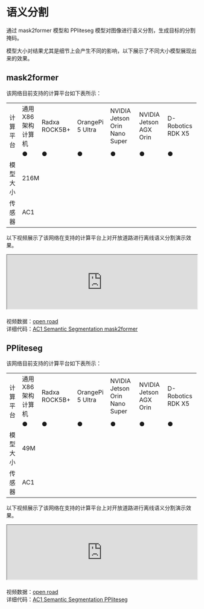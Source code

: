 # 语义分割  
通过 mask2former 模型和 PPliteseg 模型对图像进行语义分割，生成目标的分割掩码。

模型大小对结果尤其是细节上会产生不同的影响，以下展示了不同大小模型展现出来的效果。

## mask2former

该网络目前支持的计算平台如下表所示：

<table class="docutils align-default" style="width: 100%;">
    <tbody>
        <tr class="row-even centered-table-text">
            <td rowspan="2">计算平台</td>
            <td>通用 X86 架构计算机</td>
            <td>Radxa ROCK5B+</td>
            <td>OrangePi 5 Ultra</td>
            <td>NVIDIA Jetson Orin Nano Super</td>
            <td>NVIDIA Jetson AGX Orin</td>
            <td>D-Robotics RDK X5</td>
        </tr>
        <tr class="row-odd centered-table-text">
            <td>●</td>
            <td>●</td>
            <td>●</td>
            <td>●</td>
            <td>●</td>
            <td>●</td>
        </tr>
        <tr class="row-even centered-table-text">
            <td>模型大小</td>
            <td colspan="6">216M</td>
        </tr>
        <tr class="row-odd centered-table-text">
            <td>传感器</td>
            <td colspan="6">AC1</td>
        </tr>
    </tbody>
</table>

以下视频展示了该网络在支持的计算平台上对开放道路进行离线语义分割演示效果。

<div style="margin-bottom: 24px; position:relative; width:100%; padding-top: 28.33%;" class="video-container">
    <iframe src="https://cdn.robosense.cn/AC_wiki/split_network_wiki.mp4" allowfullscreen style="position:absolute; top:0; left:0; width:100%; height:100%;"></iframe>
</div>

视频数据：[open road](https://cdn.robosense.cn/AC_wiki/split_network_demo.zip)  
详细代码：[AC1 Semantic Segmentation mask2former](https://github.com/RoboSense-Robotics/robosense_ac_perception)

## PPliteseg

该网络目前支持的计算平台如下表所示：

<table class="docutils align-default" style="width: 100%;">
    <tbody>
        <tr class="row-even centered-table-text">
            <td rowspan="2">计算平台</td>
            <td>通用 X86 架构计算机</td>
            <td>Radxa ROCK5B+</td>
            <td>OrangePi 5 Ultra</td>
            <td>NVIDIA Jetson Orin Nano Super</td>
            <td>NVIDIA Jetson AGX Orin</td>
            <td>D-Robotics RDK X5</td>
        </tr>
        <tr class="row-odd centered-table-text">
            <td>●</td>
            <td>●</td>
            <td>●</td>
            <td>●</td>
            <td>●</td>
            <td>●</td>
        </tr>
        <tr class="row-even centered-table-text">
            <td>模型大小</td>
            <td colspan="6">49M</td>
        </tr>
        <tr class="row-odd centered-table-text">
            <td>传感器</td>
            <td colspan="6">AC1</td>
        </tr>
    </tbody>
</table>

以下视频展示了该网络在支持的计算平台上对开放道路进行离线语义分割演示效果。

<div style="margin-bottom: 24px; position:relative; width:100%; padding-top: 28.57%;" class="video-container">
    <iframe src="https://cdn.robosense.cn/AC_wiki/split_network_radxa.mp4" allowfullscreen style="position:absolute; top:0; left:0; width:100%; height:100%;"></iframe>
</div>

视频数据：[open road](https://cdn.robosense.cn/AC_wiki/split_network_demo.zip)  
详细代码：[AC1 Semantic Segmentation PPliteseg](https://github.com/RoboSense-Robotics/robosense_ac_perception)
